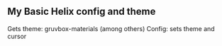 My Basic Helix config and theme
---
Gets theme:  gruvbox-materials (among others)
Config: sets theme and cursor
